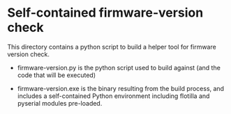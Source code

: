 # Self-contained firmware-version check

This directory contains a python script to build a helper tool for firmware version check.

* firmware-version.py is the python script used to build against (and the code that will be executed)

* firmware-version.exe is the binary resulting from the build process, and includes a self-contained Python environment including flotilla and pyserial modules pre-loaded.
